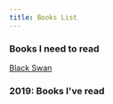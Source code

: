 ```yaml
---
title: Books List
---
```


### Books I need to read
[Black Swan](https://www.amazon.com/gp/product/081297381X/ref=as_li_qf_asin_il_tl?imprToken=AMmO.NuIuUasO1-8GskQYw&slotNum=1&ie=UTF8&tag=farnamstreet-20&creative=9325&linkCode=w61&creativeASIN=081297381X&linkId=137802569dba598c5c6c78027fc57d9f)

### 2019: Books I've read